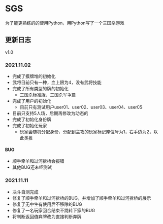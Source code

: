 # SGS
为了能更熟练的的使用Python，用Python写了一个三国杀游戏


## 更新日志

v1.0

### 2021.11.02

- 完成了摸牌堆的初始化
- 武将目前只有一种，血上限为4，没有武将技能
- 完成了所有类型的牌的初始化
  - 三国杀标准版、三国杀军争篇
- 完成了用户的初始化
  - 目前只有测试用户user01、user02、user03、user04、user05
- 目前只支持5人场，后期再修改为动态的
- 完成了初始化身份牌
- 完成了初始化玩家
  - 玩家会随机分配身份，分配到主攻的玩家标记座位号为1，右手边为2，以此类推

#### BUG

- 顺手牵羊和过河拆桥会报错
- 其他BUG还未经测试

### 2021.11.11

- 决斗自测完成
- 修复了顺手牵羊和过河拆桥的BUG，并增加了顺手牵羊和过河拆桥的展示
- 修复了无中生有使用后不移除的BUG
- 修复了一名玩家回合结束不跳转下家的BUG
- 将判断返回值弃牌改为直接判断弃牌


